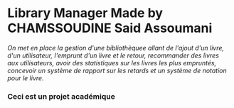 # Library Manager Made by CHAMSSOUDINE Said Assoumani

_On met en place la gestion d'une bibliothèquee allant de l'ajout d'un livre, d'un utilisateur, l'emprunt d'un livre et le retour, recommander des livres aux utilisateurs, avoir des statistiques sur les livres les plus empruntés, concevoir un système de rapport sur les retards et un système de notation pour le livre._

### Ceci est un projet académique
